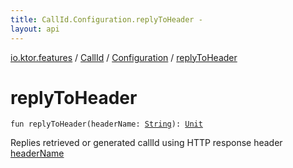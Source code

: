```yaml
---
title: CallId.Configuration.replyToHeader - 
layout: api
---
```


<div class='api-docs-breadcrumbs'><a href="../../index.html">io.ktor.features</a> / <a href="../index.html">CallId</a> / <a href="index.html">Configuration</a> / <a href="./reply-to-header.html">replyToHeader</a></div>

# replyToHeader

<div class="signature"><code><span class="keyword">fun </span><span class="identifier">replyToHeader</span><span class="symbol">(</span><span class="parameterName" id="io.ktor.features.CallId.Configuration$replyToHeader(kotlin.String)/headerName">headerName</span><span class="symbol">:</span>&nbsp;<a href="https://kotlinlang.org/api/latest/jvm/stdlib/kotlin/-string/index.html"><span class="identifier">String</span></a><span class="symbol">)</span><span class="symbol">: </span><a href="https://kotlinlang.org/api/latest/jvm/stdlib/kotlin/-unit/index.html"><span class="identifier">Unit</span></a></code></div>

Replies retrieved or generated callId using HTTP response header <a href="reply-to-header.html#io.ktor.features.CallId.Configuration$replyToHeader(kotlin.String)/headerName">headerName</a>

